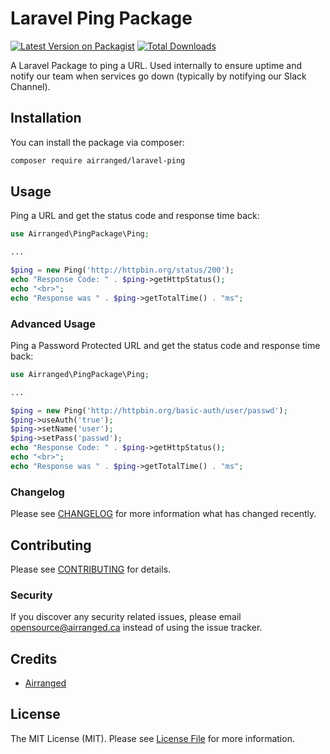 # Laravel Ping Package

[![Latest Version on Packagist](https://img.shields.io/packagist/v/airranged/laravel-ping.svg?style=flat-square)](https://packagist.org/packages/airranged/laravel-ping)
[![Total Downloads](https://img.shields.io/packagist/dt/airranged/laravel-ping.svg?style=flat-square)](https://packagist.org/packages/airranged/laravel-ping)

A Laravel Package to ping a URL. Used internally to ensure uptime and notify our team when services go down (typically by notifying our Slack Channel).

## Installation

You can install the package via composer:

```bash
composer require airranged/laravel-ping
```

## Usage

Ping a URL and get the status code and response time back:

```php
use Airranged\PingPackage\Ping;

...

$ping = new Ping('http://httpbin.org/status/200');
echo "Response Code: " . $ping->getHttpStatus();
echo "<br>";
echo "Response was " . $ping->getTotalTime() . "ms";
```

### Advanced Usage

Ping a Password Protected URL and get the status code and response time back:

```php
use Airranged\PingPackage\Ping;

...

$ping = new Ping('http://httpbin.org/basic-auth/user/passwd');
$ping->useAuth('true');
$ping->setName('user');
$ping->setPass('passwd');
echo "Response Code: " . $ping->getHttpStatus();
echo "<br>";
echo "Response was " . $ping->getTotalTime() . "ms";
```

### Changelog

Please see [CHANGELOG](CHANGELOG.md) for more information what has changed recently.

## Contributing

Please see [CONTRIBUTING](CONTRIBUTING.md) for details.

### Security

If you discover any security related issues, please email opensource@airranged.ca instead of using the issue tracker.

## Credits

- [Airranged](https://github.com/airranged)

## License

The MIT License (MIT). Please see [License File](LICENSE.md) for more information.
